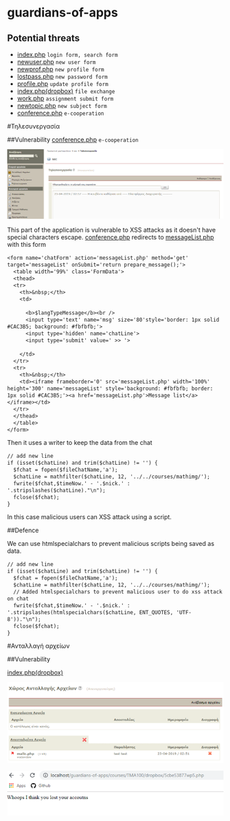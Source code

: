 # guardians-of-apps

## Potential threats


* [index.php](index.php) ```login form, search form ```
* [newuser.php](modules/auth/newuser.php) ```new user form```
* [newprof.php](modules/auth/newprof.php) ```new profile form```
* [lostpass.php](modules/auth/lostpass.php) ```new password form```
* [profile.php](modules/profile/profile.php) ```update profile form```
* [index.php(dropbox)](modules/dropbox/index.php) ```file exchange```
* [work.php](modules/work/work.php) ```assignment submit form```
* [newtopic.php](modules/phpbb/newtopic.php) ```new subject form```
* [conference.php](modules/conference/conference.php) ```e-cooperation```






#Τηλεσυνεργασία 

##Vulnerability
  [conference.php](modules/conference/conference.php) ```e-cooperation```
  
  ![](progress-images/e-cooperation.png)
  
  
  
  This part of the application is vulnerable to XSS attacks as it doesn't have special characters escape.
  [conference.php](modules/conference/conference.php) redirects to [messageList.php](modules/conference/messageList.php)
  with this form 
  ```
  <form name='chatForm' action='messageList.php' method='get' target='messageList' onSubmit='return prepare_message();'>
    <table width='99%' class='FormData'>
    <thead>
    <tr>
      <th>&nbsp;</th>
      <td>
  
        <b>$langTypeMessage</b><br />
        <input type='text' name='msg' size='80'style='border: 1px solid #CAC3B5; background: #fbfbfb;'>
        <input type='hidden' name='chatLine'>
        <input type='submit' value=' >> '>
  
      </td>
    </tr>
    <tr>
      <th>&nbsp;</th>
      <td><iframe frameborder='0' src='messageList.php' width='100%' height='300' name='messageList' style='background: #fbfbfb; border: 1px solid #CAC3B5;'><a href='messageList.php'>Message list</a></iframe></td>
    </tr>
    </thead>
    </table>
  </form>
  ```
  
  Then it uses a writer to keep the data from the chat 
  
  ```
  // add new line
  if (isset($chatLine) and trim($chatLine) != '') {
  	$fchat = fopen($fileChatName,'a');
  	$chatLine = mathfilter($chatLine, 12, '../../courses/mathimg/');
  	fwrite($fchat,$timeNow.' - '.$nick.' : '.stripslashes($chatLine)."\n");
  	fclose($fchat);
  }
  ```
  
  In this case malicious users can XSS attack using a script.
  
##Defence
  
  We can use htmlspecialchars to prevent malicious scripts being saved as data.
  
  ```
  // add new line
  if (isset($chatLine) and trim($chatLine) != '') {
  	$fchat = fopen($fileChatName,'a');
  	$chatLine = mathfilter($chatLine, 12, '../../courses/mathimg/');
  	// Added htmlspecialchars to prevent malicious user to do xss attack on chat
  	fwrite($fchat,$timeNow.' - '.$nick.' : '.stripslashes(htmlspecialchars($chatLine, ENT_QUOTES, 'UTF-8'))."\n");
  	fclose($fchat);
  }
  ```
  
#Ανταλλαγή αρχείων 
  
##Vulnerability

  [index.php(dropbox)](modules/dropbox/index.php)
     
  ![](progress-images/upload-files-1.png)
     
  ![](progress-images/upload-files-2.png)